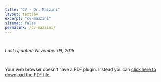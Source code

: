 ```yaml
---
title: "CV - Dr. Mazzini"
layout: textlay
excerpt: "cv-mazzini"
sitemap: false
permalink: /cv-mazzini/
---
```


<br>

<i> Last Updated: November 09, 2018 </i>

<br>

<div class='embed-responsive' style='padding-bottom:150%'>
<object data="{{ site.url }}{{ site.baseurl }}/cv-mazzini/cv_piero_website.pdf" type="application/pdf" width="100%" height="100%">
  <p>Your web browser doesn't have a PDF plugin.
  Instead you can <a href="{{ site.url }}{{ site.baseurl }}/cv-mazzini/cv_piero_website.pdf">click here to
  download the PDF file.</a></p>
</object>
</div>
